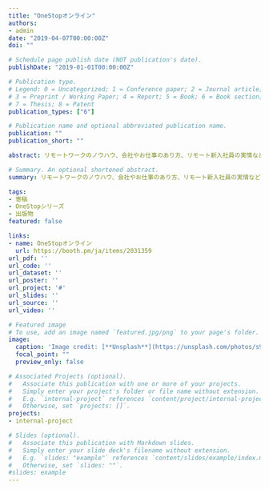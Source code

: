 ```yaml
---
title: "OneStopオンライン"
authors:
- admin
date: "2019-04-07T00:00:00Z"
doi: ""

# Schedule page publish date (NOT publication's date).
publishDate: "2019-01-01T00:00:00Z"

# Publication type.
# Legend: 0 = Uncategorized; 1 = Conference paper; 2 = Journal article;
# 3 = Preprint / Working Paper; 4 = Report; 5 = Book; 6 = Book section;
# 7 = Thesis; 8 = Patent
publication_types: ["6"]

# Publication name and optional abbreviated publication name.
publication: ""
publication_short: ""

abstract: リモートワークのノウハウ、会社やお仕事のあり方、リモート新入社員の実情などを盛り込みました。また、オンライン勉強会やZoom飲み会の開催ノウハウ、それ以外にも、オンラインに軸足を移した趣味の維持・開拓など。11人の生の声を集めました。オンラインになったからといって、今までの自分の趣味をあきらめないための章を寄稿しました。

# Summary. An optional shortened abstract.
summary: リモートワークのノウハウ、会社やお仕事のあり方、リモート新入社員の実情などを盛り込みました。また、オンライン勉強会やZoom飲み会の開催ノウハウ、それ以外にも、オンラインに軸足を移した趣味の維持・開拓など。11人の生の声を集めました。

tags:
- 寄稿
- OneStopシリーズ
- 出版物
featured: false

links:
- name: OneStopオンライン
  url: https://booth.pm/ja/items/2031359
url_pdf: ''
url_code: ''
url_dataset: ''
url_poster: ''
url_project: '#'
url_slides: ''
url_source: ''
url_video: ''

# Featured image
# To use, add an image named `featured.jpg/png` to your page's folder. 
image:
  caption: 'Image credit: [**Unsplash**](https://unsplash.com/photos/s9CC2SKySJM)'
  focal_point: ""
  preview_only: false

# Associated Projects (optional).
#   Associate this publication with one or more of your projects.
#   Simply enter your project's folder or file name without extension.
#   E.g. `internal-project` references `content/project/internal-project/index.md`.
#   Otherwise, set `projects: []`.
projects:
- internal-project

# Slides (optional).
#   Associate this publication with Markdown slides.
#   Simply enter your slide deck's filename without extension.
#   E.g. `slides: "example"` references `content/slides/example/index.md`.
#   Otherwise, set `slides: ""`.
#slides: example
---
```



